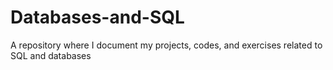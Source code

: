 # Databases-and-SQL
 A repository where I document my projects, codes, and exercises related to SQL and databases
